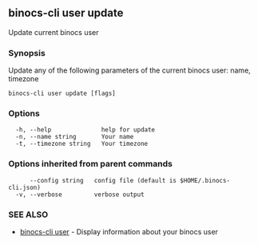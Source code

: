 ## binocs-cli user update

Update current binocs user

### Synopsis


Update any of the following parameters of the current binocs user: 
name, timezone


```
binocs-cli user update [flags]
```

### Options

```
  -h, --help              help for update
  -n, --name string       Your name
  -t, --timezone string   Your timezone
```

### Options inherited from parent commands

```
      --config string   config file (default is $HOME/.binocs-cli.json)
  -v, --verbose         verbose output
```

### SEE ALSO

* [binocs-cli user](binocs-cli_user.md)	 - Display information about your binocs user

